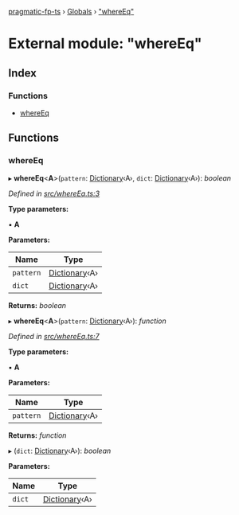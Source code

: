[pragmatic-fp-ts](../README.md) › [Globals](../globals.md) › ["whereEq"](_whereeq_.md)

# External module: "whereEq"

## Index

### Functions

* [whereEq](_whereeq_.md#whereeq)

## Functions

###  whereEq

▸ **whereEq**<**A**>(`pattern`: [Dictionary](_types_.md#dictionary)‹A›, `dict`: [Dictionary](_types_.md#dictionary)‹A›): *boolean*

*Defined in [src/whereEq.ts:3](https://github.com/hermann-p/pragmatic-fp-ts/blob/d50fca4/src/whereEq.ts#L3)*

**Type parameters:**

▪ **A**

**Parameters:**

Name | Type |
------ | ------ |
`pattern` | [Dictionary](_types_.md#dictionary)‹A› |
`dict` | [Dictionary](_types_.md#dictionary)‹A› |

**Returns:** *boolean*

▸ **whereEq**<**A**>(`pattern`: [Dictionary](_types_.md#dictionary)‹A›): *function*

*Defined in [src/whereEq.ts:7](https://github.com/hermann-p/pragmatic-fp-ts/blob/d50fca4/src/whereEq.ts#L7)*

**Type parameters:**

▪ **A**

**Parameters:**

Name | Type |
------ | ------ |
`pattern` | [Dictionary](_types_.md#dictionary)‹A› |

**Returns:** *function*

▸ (`dict`: [Dictionary](_types_.md#dictionary)‹A›): *boolean*

**Parameters:**

Name | Type |
------ | ------ |
`dict` | [Dictionary](_types_.md#dictionary)‹A› |
